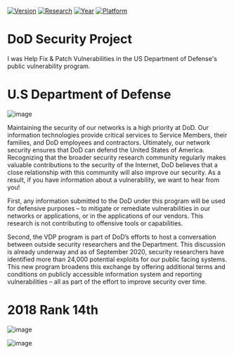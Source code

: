 [![Version](https://img.shields.io/badge/DepartmentOfDefense-magenta.svg?maxAge=259200)]()
[![Research](https://img.shields.io/badge/Vulnerability-yellow.svg)]()
[![Year](https://img.shields.io/badge/2018-brightgreen.svg)]()
[![Platform](https://img.shields.io/badge/Hackerone-green.svg)]()

# DoD Security Project
I was Help Fix &amp; Patch Vulnerabilities in  the US Department of Defense's public vulnerability program.

# U.S Department of Defense

![image](https://user-images.githubusercontent.com/82410029/115702876-d4990f80-a33f-11eb-9f18-45d5a9850252.png)


Maintaining the security of our networks is a high priority at DoD. Our information technologies provide critical services to Service Members, their families, and DoD employees and contractors. Ultimately, our network security ensures that DoD can defend the United States of America. Recognizing that the broader security research community regularly makes valuable contributions to the security of the Internet, DoD believes that a close relationship with this community will also improve our security. As a result, if you have information about a vulnerability, we want to hear from you!

First, any information submitted to the DoD under this program will be used for defensive purposes – to mitigate or remediate vulnerabilities in our networks or applications, or in the applications of our vendors. This research is not contributing to offensive tools or capabilities.

Second, the VDP program is part of DoD’s efforts to host a conversation between outside security researchers and the Department. This discussion is already underway and as of September 2020, security researchers have identified more than 24,000 potential exploits for our public facing systems. This new program broadens this exchange by offering additional terms and conditions on publicly accessible information system and reporting vulnerabilities – all as part of the effort to improve security over time.

# 2018 Rank 14th 

![image](https://user-images.githubusercontent.com/82410029/115702477-5dfc1200-a33f-11eb-9051-abb793a468d4.png)

![image](https://user-images.githubusercontent.com/82410029/115702644-8e43b080-a33f-11eb-83f8-b6b4299d86ad.png)
